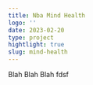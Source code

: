 ```yaml
---
title: Nba Mind Health
logo: ''
date: 2023-02-20
type: project
hightlight: true
slug: mind-health
---
```


Blah Blah Blah fdsf